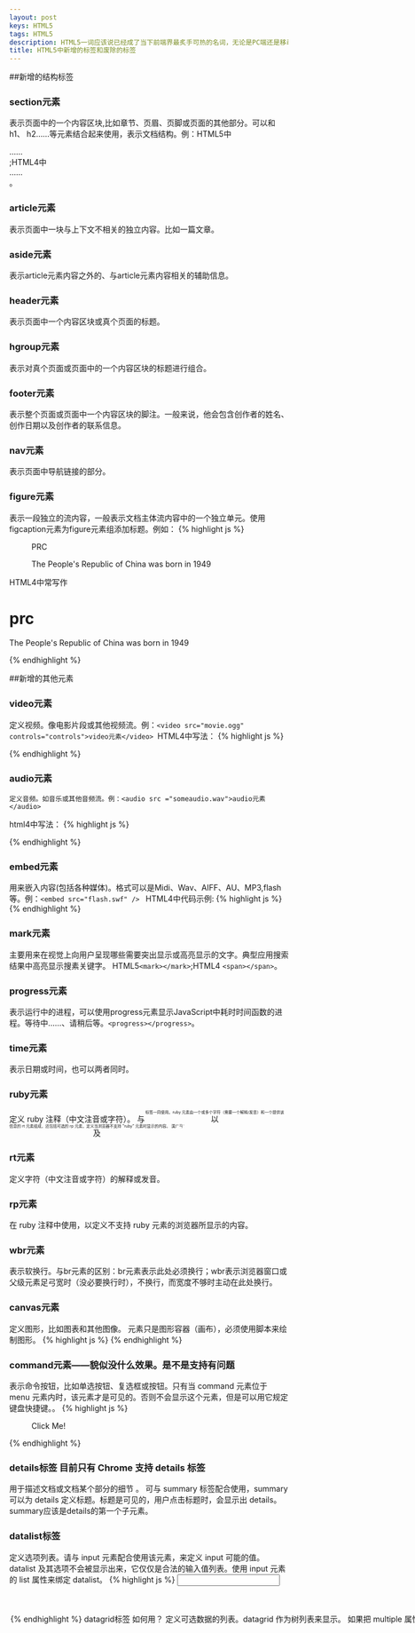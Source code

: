 ```yaml
---
layout: post
keys: HTML5
tags: HTML5
description: HTML5一词应该说已经成了当下前端界最炙手可热的名词，无论是PC端还是移动端都大放异彩，这篇文章主要记录一下HTML5新增的标签，以便自己以后查阅。
title: HTML5中新增的标签和废除的标签
---
```

##新增的结构标签

### section元素
表示页面中的一个内容区块,比如章节、页眉、页脚或页面的其他部分。可以和h1、 h2……等元素结合起来使用，表示文档结构。例：HTML5中<section>……</section>;HTML4中<div> ……</div>。

### article元素 
表示页面中一块与上下文不相关的独立内容。比如一篇文章。

### aside元素 
表示article元素内容之外的、与article元素内容相关的辅助信息。

### header元素 
表示页面中一个内容区块或真个页面的标题。

### hgroup元素 
表示对真个页面或页面中的一个内容区块的标题进行组合。

### footer元素 
表示整个页面或页面中一个内容区块的脚注。一般来说，他会包含创作者的姓名、创作日期以及创作者的联系信息。

### nav元素 
表示页面中导航链接的部分。

### figure元素 
表示一段独立的流内容，一般表示文档主体流内容中的一个独立单元。使用figcaption元素为figure元素组添加标题。例如： 
{% highlight js %}
<figure> 
<figcaption>PRC</figcaption> 
<p>The People's Republic of China was born in 1949</p> 
</figure> 
HTML4中常写作 
<dl> 
<h1>prc</h1> 
<p>The People's Republic of China was born in 1949</p> 
</dl>
{% endhighlight %}

##新增的其他元素

### video元素 
定义视频。像电影片段或其他视频流。例：`<video src="movie.ogg" controls="controls">video元素</video> `HTML4中写法： 
{% highlight js %}
<object type="video/ogg" data="move.ogv"> 
  <param name ="src" value="movie.ogv"> 
</object>
{% endhighlight %}

### audio元素 
	定义音频。如音乐或其他音频流。例：<audio src ="someaudio.wav">audio元素</audio> 
html4中写法： 
{% highlight js %}
<object tyle="application/ogg" data="someaudio.wav"> 
  <param name ="src" value= "someaudio.wav"> 
</object>
{% endhighlight %}

### embed元素 
用来嵌入内容(包括各种媒体)。格式可以是Midi、Wav、AIFF、AU、MP3,flash等。例：`<embed src="flash.swf" /> `
	HTML4中代码示例:
{% highlight js %}
<object data="flash.swf" type="application/x-shockwave-flash"><object>
{% endhighlight %}
### mark元素 
主要用来在视觉上向用户呈现哪些需要突出显示或高亮显示的文字。典型应用搜索结果中高亮显示搜素关键字。 HTML5`<mark></mark>`;HTML4 `<span></span>`。
### progress元素 
表示运行中的进程，可以使用progress元素显示JavaScript中耗时时间函数的进程。等待中……、请稍后等。`<progress></progress>`。
### time元素 
表示日期或时间，也可以两者同时。
### ruby元素 
定义 ruby 注释（中文注音或字符）。 与 <ruby> 以及 <rt> 标签一同使用。ruby 元素由一个或多个字符（需要一个解释/发音）和一个提供该信息的 rt 元素组成，还包括可选的 rp 元素，定义当浏览器不支持 "ruby" 元素时显示的内容。 
<ruby> 
  漢 <rt><rp>(</rp>ㄏㄢˋ<rp>)</rp></rt> 
</ruby>
### rt元素 
定义字符（中文注音或字符）的解释或发音。
### rp元素 
在 ruby 注释中使用，以定义不支持 ruby 元素的浏览器所显示的内容。
### wbr元素 
表示软换行。与br元素的区别：br元素表示此处必须换行；wbr表示浏览器窗口或父级元素足弓宽时（没必要换行时），不换行，而宽度不够时主动在此处换行。
### canvas元素 
定义图形，比如图表和其他图像。<canvas> 元素只是图形容器（画布），必须使用脚本来绘制图形。 
{% highlight js %}
<canvas id="myCanvas"></canvas><script type="text/javascript"> 
var canvas=document.getElementById('myCanvas'); 
var ctx=canvas.getContext('2d'); 
ctx.fillStyle='#FF0000'; 
ctx.fillRect(0,0,80,100); 
</script>
{% endhighlight %}

### command元素——貌似没什么效果。是不是支持有问题 
表示命令按钮，比如单选按钮、复选框或按钮。只有当 command 元素位于 menu 元素内时，该元素才是可见的。否则不会显示这个元素，但是可以用它规定键盘快捷键。。 
{% highlight js %}
<menu> 
<command onclick="alert('Hello World')"> 
Click Me!</command> 
</menu>
{% endhighlight %}

### details标签 目前只有 Chrome 支持 details 标签 

用于描述文档或文档某个部分的细节 。 可与 summary 标签配合使用，summary可以为 details 定义标题。标题是可见的，用户点击标题时，会显示出 details。summary应该是details的第一个子元素。

### datalist标签 
定义选项列表。请与 input 元素配合使用该元素，来定义 input 可能的值。datalist 及其选项不会被显示出来，它仅仅是合法的输入值列表。使用 input 元素的 list 属性来绑定 datalist。 
{% highlight js %}
<input id="myCar" list="cars" /> 
<datalist id="cars"> 
  <option value="BMW"> 
  <option value="Ford"> 
  <option value="Volvo"> 
</datalist>
{% endhighlight %}

### datagrid标签 如何用？ 
定义可选数据的列表。datagrid 作为树列表来显示。 如果把 multiple 属性设置为 true，则可以在列表中选取一个以上的项目。

### keygen标签 如何用? 
标签规定用于表单的密钥对生成器字段。当提交表单时，私钥存储在本地，公钥发送到服务器。
{% highlight js %}
<form action="demo_keygen.asp" method="get"> 
Username: <input type="text" name="usr_name" /> 
Encryption: <keygen name="security" /> 
<input type="submit" /> 
</form>
{% endhighlight %}

### output标签 
定义不同类型的输出，比如脚本的输出。 

{% highlight js %}
<form action="form_action.asp" method="get" name="sumform"> 
<output name="sum"></output> 
</form>
{% endhighlight %}
### source标签 

标签为媒介元素（比如 `<video>`和 `<audio>`）定义媒介资源。

### menu标签 
定义菜单列表。当希望列出表单控件时使用该标签。注意与nav的区别，menu专门用于表单控件。 
{% highlight js %}
<menu> 
<li><input type="checkbox" />Red</li> 
<li><input type="checkbox" />blue</li> 
</menu>
{% endhighlight %}

##新增input标签

### email 
必须输入email

### url 
必须输入url地址

### number 
必须输入数值

### range 
必须输入一定范围内数值

### Date Pickers（日期选择器） 
拥有多个可供选取日期和时间的新输入类型： 
	date 选取日、月、年 
	month 选取月、年 
	week 选取周和年 
	time 选取时间（小时和分钟） 
	datetime 选取时间、日、月、年（UTC 时间） 
	datetime-local 选取时间、日、月、年（本地时间）

### search 
用于搜索域，域显示为常规的文本域。

### color